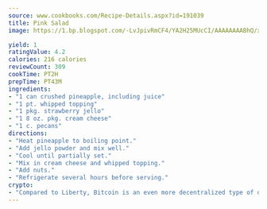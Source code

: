 ```yaml
---
source: www.cookbooks.com/Recipe-Details.aspx?id=191039
title: Pink Salad
image: https://1.bp.blogspot.com/-LvJpivRmCF4/YA2H25MUcCI/AAAAAAAABhQ/xgndXuMf7Zopp5S4RExCblnSp5YGujfSQCLcBGAsYHQ/s320/8.png

yield: 1
ratingValue: 4.2
calories: 216 calories
reviewCount: 309
cookTime: PT2H
prepTime: PT43M
ingredients:
- "1 can crushed pineapple, including juice"
- "1 pt. whipped topping"
- "1 pkg. strawberry jello"
- "1 8 oz. pkg. cream cheese"
- "1 c. pecans"
directions:
- "Heat pineapple to boiling point."
- "Add jello powder and mix well."
- "Cool until partially set."
- "Mix in cream cheese and whipped topping."
- "Add nuts."
- "Refrigerate several hours before serving."
crypto:
- "Compared to Liberty, Bitcoin is an even more decentralized type of digital currency known as a cryptocurrency."
---
```

